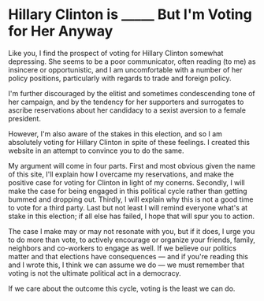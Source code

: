 # Hillary Clinton is _____ But I'm Voting for Her Anyway

Like you, I find the prospect of voting for Hillary Clinton somewhat depressing. She seems to be a poor communicator, often reading (to me) as insincere or opportunistic, and I am uncomfortable with a number of her policy positions, particularly with regards to trade and foreign policy. 

I'm further discouraged by the elitist and sometimes condescending tone of her campaign, and by the tendency for her supporters and surrogates to ascribe reservations about her candidacy to a sexist aversion to a female president.

However, I'm also aware of the stakes in this election, and so I am absolutely voting for Hillary Clinton in spite of these feelings. I created this website in an attempt to convince you to do the same. 

My argument will come in four parts. First and most obvious given the name of this site, I'll explain how I overcame my reservations, and make the positive case for voting for Clinton in light of my conerns. Secondly, I will make the case for being engaged in this political cycle rather than getting bummed and dropping out. Thirdly, I will explain why this is not a good time to vote for a third party. Last but not least I will remind everyone what's at stake in this election; if all else has failed, I hope that will spur you to action.

The case I make may or may not resonate with you, but if it does, I urge you to do more than vote, to actively encourage or organize your friends, family, neighbors and co-workers to engage as well. If we believe our politics matter and that elections have consequences — and if you're reading this and I wrote this, I think we can assume we do — we must remember that voting is not the ultimate political act in a democracy. 

If we care about the outcome this cycle, voting is the least we can do. 

